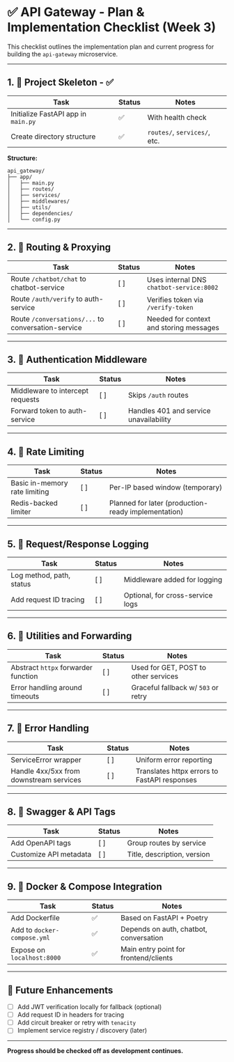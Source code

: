 # ✅ API Gateway - Plan & Implementation Checklist (Week 3)

This checklist outlines the implementation plan and current progress for building the `api-gateway` microservice.

---

## 1. 🧱 Project Skeleton - ✅ 

| Task                                | Status | Notes                        |
| ----------------------------------- | ------ | ---------------------------- |
| Initialize FastAPI app in `main.py` | ✅      | With health check            |
| Create directory structure          | ✅      | `routes/`, `services/`, etc. |

**Structure:**

```
api_gateway/
├── app/
│   ├── main.py
│   ├── routes/
│   ├── services/
│   ├── middlewares/
│   ├── utils/
│   ├── dependencies/
│   └── config.py
```

---

## 2. 🚪 Routing & Proxying

| Task                                               | Status | Notes                                    |
| -------------------------------------------------- | ------ | ---------------------------------------- |
| Route `/chatbot/chat` to chatbot-service           | [ ]      | Uses internal DNS `chatbot-service:8002` |
| Route `/auth/verify` to auth-service               | [ ]      | Verifies token via `/verify-token`       |
| Route `/conversations/...` to conversation-service | [ ]      | Needed for context and storing messages  |

---

## 3. 🔐 Authentication Middleware

| Task                             | Status | Notes                                  |
| -------------------------------- | ------ | -------------------------------------- |
| Middleware to intercept requests | [ ]      | Skips `/auth` routes                   |
| Forward token to auth-service    | [ ]      | Handles 401 and service unavailability |

---

## 4. 💨 Rate Limiting

| Task                          | Status | Notes                                               |
| ----------------------------- | ------ | --------------------------------------------------- |
| Basic in-memory rate limiting | [ ]      | Per-IP based window (temporary)                     |
| Redis-backed limiter          | [ ]  | Planned for later (production-ready implementation) |

---

## 5. 💾 Request/Response Logging

| Task                     | Status | Notes                            |
| ------------------------ | ------ | -------------------------------- |
| Log method, path, status | [ ]      | Middleware added for logging     |
| Add request ID tracing   | [ ]  | Optional, for cross-service logs |

---

## 6. 🧠 Utilities and Forwarding

| Task                                | Status | Notes                                |
| ----------------------------------- | ------ | ------------------------------------ |
| Abstract `httpx` forwarder function | [ ]      | Used for GET, POST to other services |
| Error handling around timeouts      | [ ]      | Graceful fallback w/ `503` or retry  |

---

## 7. 🦪 Error Handling

| Task                                    | Status | Notes                                        |
| --------------------------------------- | ------ | -------------------------------------------- |
| ServiceError wrapper                    | [ ]      | Uniform error reporting                      |
| Handle 4xx/5xx from downstream services | [ ]      | Translates httpx errors to FastAPI responses |

---

## 8. 📜 Swagger & API Tags

| Task                   | Status | Notes                       |
| ---------------------- | ------ | --------------------------- |
| Add OpenAPI tags       | [ ]      | Group routes by service     |
| Customize API metadata | [ ]      | Title, description, version |

---

## 9. 🚣 Docker & Compose Integration

| Task                        | Status | Notes                                  |
| --------------------------- | ------ | -------------------------------------- |
| Add Dockerfile              | ✅      | Based on FastAPI + Poetry              |
| Add to `docker-compose.yml` | ✅      | Depends on auth, chatbot, conversation |
| Expose on `localhost:8000`  | ✅      | Main entry point for frontend/clients  |

---

## 🔮 Future Enhancements

* [ ] Add JWT verification locally for fallback (optional)
* [ ] Add request ID in headers for tracing
* [ ] Add circuit breaker or retry with `tenacity`
* [ ] Implement service registry / discovery (later)

---

**Progress should be checked off as development continues.**
